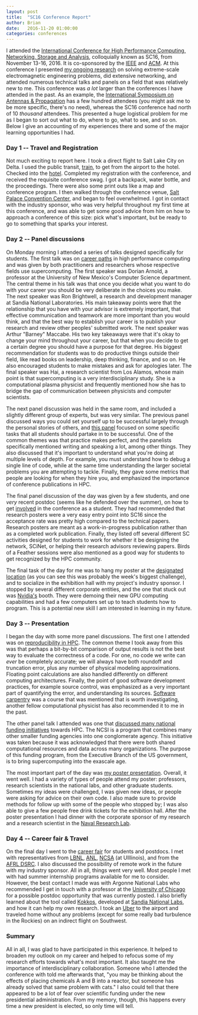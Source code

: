 ```yaml
---
layout: post
title:  "SC16 Conference Report"
author: Brian
date:   2016-11-20 01:00:00
categories: conferences
---
```

I attended the <a href="http://sc16.supercomputing.org/">International Conference for High Performance Computing, Networking, Storage and Analysis</a>, colloquially known as SC16, from November 13-16, 2016. It is co-sponsored by the <a href="https://www.ieee.org">IEEE</a> and <a href="https://www.acm.org">ACM</a>. At this conference I presented <a href="http://sc16.supercomputing.org/?post_type=page&p=3273&id=post273&sess=sess273">my ongoing research</a> on solving extreme-scale electromagnetic engineering problems, did extensive networking, and attended numerous technical talks and panels on a field that was relatively new to me. This conference was <i>a lot</i> larger than the conferences I have attended in the past. As an example, the <a href="http://www.2016apsursi.org/">International Symposium on Antennas & Propagation</a> has a few hundred attendees (you might ask me to be more specific, there's no need), whereas the SC16 conference had north of 10 <i>thousand</i> attendees. This presented a huge logistical problem for me as I began to sort out what to do, where to go, what to see, and so on. Below I give an accounting of my experiences there and some of the major learning opportunities I had.

<h3>Day 1 -- Travel and Registration</h3>
Not much exciting to report here. I took a direct flight to Salt Lake City on Delta. I used the public transit, <a href="https://www.rideuta.com/">train</a>, to get from the airport to the hotel. Checked into the <a href="http://saltlake.littleamerica.com/">hotel</a>. Completed my registration with the conference, and received the requisite conference swag. I got a backpack, water bottle, and the proceedings. There were also some print outs like a map and conference program. I then walked through the conference venue, <a href="https://en.wikipedia.org/wiki/Salt_Palace">Salt Palace Convention Center</a>, and began to feel overwhelmed. I got in contact with the industry sponsor, who was very helpful throughout my first time at this conference, and was able to get some good advice from him on how to approach a conference of this size: pick what's important, but be ready to go to something that sparks your interest.

<h3>Day 2 -- Panel discussions</h3>
On Monday morning I attended a series of talks designed specifically for students. The first talk was on <a href = "http://sc16.supercomputing.org/?post_type=page&p=3273&id=pec185&sess=sess279">career paths</a> in high performance computing and was given by both practitioners and researchers whose respective fields use supercomputing. The first speaker was Dorian Arnold, a professor at the University of New Mexico's Computer Science department. The central theme in his talk was that once you decide what you want to do with your career you should be very deliberate in the choices you make. The next speaker was Ron Brightwell, a research and development manager at Sandia National Laboratories. His main takeaway points were that the relationship that you have with your advisor is extremely important, that effective communication and teamwork are more important than you would think, and that the best way to establish your career is to publish your research and review other peoples' submitted work. The next speaker was Arthur "Barney" Maccabe. His two key takeaways were that it's okay to change your mind throughout your career, but that when you decide to get a certain degree you should have a purpose for that degree. His biggest recommendation for students was to do productive things outside their field, like read books on leadership, deep thinking, finance, and so on. He also encouraged students to make mistakes and ask for apologies later. The final speaker was Hai, a research scientist from Los Alamos, whose main point is that supercomputing is a very interdisciplinary study. She is a computational plasma physicist and frequently mentioned how she has to bridge the gap of communication between physicists and computer scientists.

The next panel discussion was held in the same room, and included a slightly different group of experts, but was very similar. The previous panel discussed ways you could set yourself up to be successful largely through the personal stories of others, and <a href="http://sc16.supercomputing.org/?post_type=page&p=3273&id=pec186&sess=sess280">this panel</a> focused on some specific tasks that all students should partake in to be successful. One of the common themes was that practice makes perfect, and the panelists specifically mentioned writing and speaking a lot, among other things. They also discussed that it's important to understand what you're doing at multiple levels of depth. For example, you must understand how to debug a single line of code, while at the same time understanding the larger societal problems you are attempting to tackle. Finally, they gave some metrics that people are looking for when they hire you, and emphasized the importance of conference publications in HPC.

The final panel discussion of the day was given by a few students, and one <i>very</i> recent postdoc (seems like he defended over the summer), on how to get <a href= "http://sc16.supercomputing.org/?post_type=page&p=3273&id=pec148&sess=sess281">involved</a> in the conference as a student. They had recommended that research posters were a very easy entry point into SC16 since the acceptance rate was pretty high compared to the technical papers. Research posters are meant as a work-in-progress publication rather than as a completed work publication. Finally, they listed off several different SC activities designed for students to work for whether it be designing the network, SCiNet, or helping their research advisors reviewing papers. Birds of a Feather sessions were also mentioned as a good way for students to get recognized by the HPC community.

The final task of the day for me was to hang my poster at the <a href="http://iebms.heiexpo.com/iebms/oep/oep_p5_floorplan.aspx?oc=34&ct=OEP&eventid=5016">designated location</a> (as you can see this was probably the week's biggest challenge), and to socialize in the exhibition hall with my project's industry sponsor. I stopped by several different corporate entities, and the one that stuck out was <a href="http://www.nvidia.com/page/home.html">Nvidia's</a> booth. They were demoing their new GPU computing capabilities and had a few computers set up to teach students how to program. This is a potential new skill I am interested in learning in my future.

<h3>Day 3 -- Presentation</h3>
I began the day with some more panel discussions. The first one I attended was on <a href="http://sc16.supercomputing.org/?post_type=page&p=3273&id=pan109&sess=sess177">reproducibility in HPC</a>. The common theme I took away from this was that perhaps a bit-by-bit comparison of output results is not the best way to evaluate the correctness of a code. For one, no code we write can <i>ever</i> be completely accurate; we will always have both roundoff and truncation error, plus any number of physical modeling approximations. Floating point calculations are also handled differently on different computing architectures. Finally, the point of good software development practices, for example source control, was emphasized as a very important part of quantifying the error, and understanding its sources. <a href="http://software-carpentry.org/">Software carpentry</a> was a course that was mentioned that is worth investigating, another fellow computational physicist has also recommended it to me in the past.

The other panel talk I attended was one that <a href="http://sc16.supercomputing.org/?post_type=page&p=3273&id=pan117&sess=sess176">discussed many national funding initiatives</a> towards HPC. The NCSI is a program that combines many other smaller funding agencies into one conglomerate agency. This initiative was taken because it was acknowledged that there were both shared computational resources and data across many organizations. The purpose of this funding program, from the Executive Branch of the US government, is to bring supercomputing into the exascale age.

The most important part of the day was <a href="http://sc16.supercomputing.org/?post_type=page&p=3273&id=post273&sess=sess273">my poster presentation</a>. Overall, it went well. I had a variety of types of people attend my poster: professors, research scientists in the national labs, and other graduate students. Sometimes my ideas were challenged, I was given new ideas, or people were asking for advice on their own code. I also made sure to provide methods for follow up with some of the people who stopped by; I was also able to give a few people free drink tickets for the exhibition hall. After the poster presentation I had dinner with the corporate sponsor of my research and a research scientist in the <a href="https://www.nrl.navy.mil">Naval Research Lab</a>.

<h3>Day 4 -- Career fair & Travel</h3>
On the final day I went to the <a href="http://sc16.supercomputing.org/studentssc/studentpostdoc-job-fair/">career fair</a> for students and postdocs. I met with representatives from <a href="http://www.lbl.gov">LBNL</a>, <a href="https://www.anl.gov">ANL</a>, <a href="http://www.ncsa.illinois.edu">NCSA</a> (at UIllinois), and from the <a href="https://www.afrl.hpc.mil">AFRL DSRC</a>. I also discussed the possibility of remote work in the future with my industry sponsor. All in all, things went very well. Most people I met with had summer internship programs available for me to consider. However, the best contact I made was with Argonne National Labs who recommended I get in touch with a professor at the <a href="http://uchicago.edu">University of Chicago</a> for a possible postdoc opportunity that was currently posted. I also briefly learned about the tool called <a href="https://github.com/kokkos/kokkos">Kokkos</a>, developed at <a href="http://sandia.gov">Sandia National Labs</a>, and how it can help my own research. I took an <a href="https://www.uber.com">Uber</a> to the airport and traveled home without any problems (except for some really bad turbulence in the Rockies) on an indirect flight on Southwest.

<h3>Summary</h3>
All in all, I was glad to have participated in this experience. It helped to broaden my outlook on my career and helped to refocus some of my research efforts towards what's most important. It also taught me the importance of interdisciplinary collaboration. Someone who I attended the conference with told me afterwards that, "you may be thinking about the effects of placing chemicals A and B into a reactor, but someone has already solved that same problem with cats." I also could tell that there appeared to be a lot of fear over scientific funding under the new presidential administration. From my memory, though, this happens every time a new president is elected, so only time will tell.
